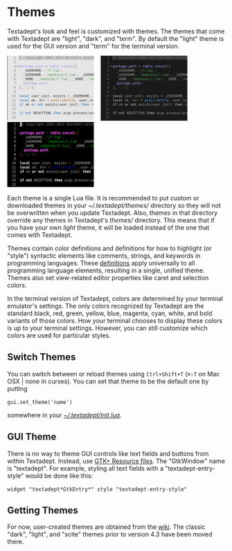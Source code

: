 # Themes

Textadept's look and feel is customized with themes. The themes that come with
Textadept are "light", "dark", and "term". By default the "light" theme is used
for the GUI version and "term" for the terminal version.

<span style="display: block; clear: right;"></span>

![Light Theme](images/lighttheme.png)
&nbsp;&nbsp;
![Dark Theme](images/darktheme.png)
&nbsp;&nbsp;
![Term Theme](images/termtheme.png)

Each theme is a single Lua file. It is recommended to put custom or downloaded
themes in your *~/.textadept/themes/* directory so they will not be overwritten
when you update Textadept. Also, themes in that directory override any themes in
Textadept's *themes/* directory. This means that if you have your own *light*
theme, it will be loaded instead of the one that comes with Textadept.

Themes contain color definitions and definitions for how to highlight (or
"style") syntactic elements like comments, strings, and keywords in programming
languages. These [definitions][] apply universally to all programming language
elements, resulting in a single, unified theme. Themes also set view-related
editor properties like caret and selection colors.

In the terminal version of Textadept, colors are determined by your terminal
emulator's settings. The only colors recognized by Textadept are the standard
black, red, green, yellow, blue, magenta, cyan, white, and bold variants of
those colors. How your terminal chooses to display these colors is up to your
terminal settings. However, you can still customize which colors are used for
particular styles.

[definitions]: api/lexer.html#Styles.and.Styling

## Switch Themes

You can switch between or reload themes using `Ctrl+Shift+T` (`⌘⇧T` on Mac OSX |
none in curses). You can set that theme to be the default one by putting

    gui.set_theme('name')

somewhere in your [*~/.textadept/init.lua*][].

[*~/.textadept/init.lua*]: 08_Preferences.html#User.Init

## GUI Theme

There is no way to theme GUI controls like text fields and buttons from within
Textadept. Instead, use [GTK+ Resource files][]. The "GtkWindow" name is
"textadept". For example, styling all text fields with a "textadept-entry-style"
would be done like this:

    widget "textadept*GtkEntry*" style "textadept-entry-style"

[GTK+ Resource files]: http://library.gnome.org/devel/gtk/stable/gtk-Resource-Files.html

## Getting Themes

For now, user-created themes are obtained from the [wiki][]. The classic "dark",
"light", and "scite" themes prior to version 4.3 have been moved there.

[wiki]: http://foicica.com/wiki/textadept
